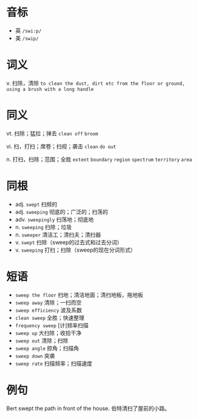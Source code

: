 # 音标

- 英 `/swi:p/`
- 美 `/swip/`

# 词义

v. 扫除，清除
`to clean the dust, dirt etc from the floor or ground, using a brush with a long handle`

# 同义

vt. 扫除；猛拉；掸去
`clean off` `broom`

vi. 扫，打扫；席卷；扫视；袭击
`clean` `do out`

n. 打扫，扫除；范围；全胜
`extent` `boundary` `region` `spectrum` `territory` `area`

# 同根

- adj. `swept` 扫频的
- adj. `sweeping` 彻底的；广泛的；扫荡的
- adv. `sweepingly` 扫荡地；彻底地
- n. `sweeping` 扫除；垃圾
- n. `sweeper` 清洁工；清扫夫；清扫器
- v. `swept` 扫除（sweep的过去式和过去分词）
- v. `sweeping` 打扫；扫除（sweep的现在分词形式）

# 短语

- `sweep the floor` 扫地；清洁地面；清扫地板，拖地板
- `sweep away` 清除；一扫而空
- `sweep efficiency` 波及系数
- `clean sweep` 全胜；快速整理
- `frequency sweep` [计]频率扫描
- `sweep up` 大扫除；收拾干净
- `sweep out` 清除；扫除
- `sweep angle` 掠角；扫描角
- `sweep down` 突袭
- `sweep rate` 扫描频率；扫描速度

# 例句

Bert swept the path in front of the house.
伯特清扫了屋前的小路。


